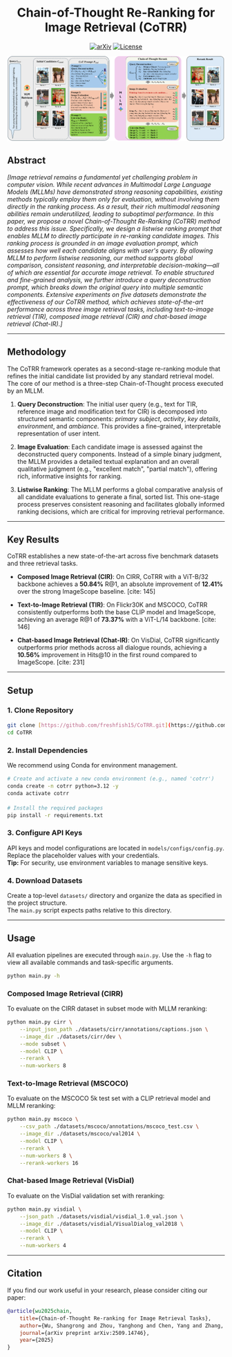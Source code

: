 <div align="center">

# Chain-of-Thought Re-Ranking for Image Retrieval (CoTRR)

[![arXiv](https://img.shields.io/badge/arXiv-2509.14746-b31b1b.svg)](https://arxiv.org/abs/2509.14746)
[![License](https://img.shields.io/badge/License-MIT-green.svg)](LICENSE)

![CoTRR Framework Overview](./img/framework_graph.png)

</div>

## Abstract

*[Image retrieval remains a fundamental yet challenging problem in computer vision. While recent advances in Multimodal Large Language Models (MLLMs) have demonstrated strong reasoning capabilities, existing methods typically employ them only for evaluation, without involving them directly in the ranking process. As a result, their rich multimodal reasoning abilities remain underutilized, leading to suboptimal performance.
In this paper, we propose a novel Chain-of-Thought Re-Ranking (CoTRR) method to address this issue. Specifically, we design a listwise ranking prompt that enables MLLM to directly participate in re-ranking candidate images. This ranking process is grounded in an image evaluation prompt, which assesses how well each candidate aligns with user's query. By allowing MLLM to perform listwise reasoning, our method supports global comparison, consistent reasoning, and interpretable decision-making—all of which are essential for accurate image retrieval. To enable structured and fine-grained analysis, we further introduce a query deconstruction prompt, which breaks down the original query into multiple semantic components.
Extensive experiments on five datasets demonstrate the effectiveness of our CoTRR method, which achieves state-of-the-art performance across three image retrieval tasks, including text-to-image retrieval (TIR), composed image retrieval (CIR) and chat-based image retrieval (Chat-IR).]*

---

## Methodology

The CoTRR framework operates as a second-stage re-ranking module that refines the initial candidate list provided by any standard retrieval model. The core of our method is a three-step Chain-of-Thought process executed by an MLLM.

1. **Query Deconstruction**: The initial user query (e.g., text for TIR, reference image and modification text for CIR) is decomposed into structured semantic components: *primary subject*, *activity*, *key details*, *environment*, and *ambiance*. This provides a fine-grained, interpretable representation of user intent.

2. **Image Evaluation**: Each candidate image is assessed against the deconstructed query components. Instead of a simple binary judgment, the MLLM provides a detailed textual explanation and an overall qualitative judgment (e.g., "excellent match", "partial match"), offering rich, informative insights for ranking.

3. **Listwise Ranking**: The MLLM performs a global comparative analysis of all candidate evaluations to generate a final, sorted list. This one-stage process preserves consistent reasoning and facilitates globally informed ranking decisions, which are critical for improving retrieval performance.

---

## Key Results

CoTRR establishes a new state-of-the-art across five benchmark datasets and three retrieval tasks.

* **Composed Image Retrieval (CIR)**: On CIRR, CoTRR with a ViT-B/32 backbone achieves a **50.84%** R@1, an absolute improvement of **12.41%** over the strong ImageScope baseline. [cite: 145]

* **Text-to-Image Retrieval (TIR)**: On Flickr30K and MSCOCO, CoTRR consistently outperforms both the base CLIP model and ImageScope, achieving an average R@1 of **73.37%** with a ViT-L/14 backbone. [cite: 146]

* **Chat-based Image Retrieval (Chat-IR)**: On VisDial, CoTRR significantly outperforms prior methods across all dialogue rounds, achieving a **10.56%** improvement in Hits@10 in the first round compared to ImageScope. [cite: 231]

---

## Setup

### 1. Clone Repository

```bash
git clone [https://github.com/freshfish15/CoTRR.git](https://github.com/freshfish15/CoTRR.git)
cd CoTRR
```

### 2. Install Dependencies

We recommend using Conda for environment management.

```bash
# Create and activate a new conda environment (e.g., named 'cotrr')
conda create -n cotrr python=3.12 -y
conda activate cotrr

# Install the required packages
pip install -r requirements.txt
```

### 3. Configure API Keys

API keys and model configurations are located in `models/configs/config.py`. Replace the placeholder values with your credentials.  
**Tip:** For security, use environment variables to manage sensitive keys.

### 4. Download Datasets

Create a top-level `datasets/` directory and organize the data as specified in the project structure.  
The `main.py` script expects paths relative to this directory.

---

## Usage

All evaluation pipelines are executed through `main.py`. Use the `-h` flag to view all available commands and task-specific arguments.

```bash
python main.py -h
```

### Composed Image Retrieval (CIRR)

To evaluate on the CIRR dataset in subset mode with MLLM reranking:

```bash
python main.py cirr \
    --input_json_path ./datasets/cirr/annotations/captions.json \
    --image_dir ./datasets/cirr/dev \
    --mode subset \
    --model CLIP \
    --rerank \
    --num-workers 8
```

### Text-to-Image Retrieval (MSCOCO)

To evaluate on the MSCOCO 5k test set with a CLIP retrieval model and MLLM reranking:

```bash
python main.py mscoco \
    --csv_path ./datasets/mscoco/annotations/mscoco_test.csv \
    --image_dir ./datasets/mscoco/val2014 \
    --model CLIP \
    --rerank \
    --num-workers 8 \
    --rerank-workers 16
```

### Chat-based Image Retrieval (VisDial)

To evaluate on the VisDial validation set with reranking:

```bash
python main.py visdial \
    --json_path ./datasets/visdial/visdial_1.0_val.json \
    --image_dir ./datasets/visdial/VisualDialog_val2018 \
    --model CLIP \
    --rerank \
    --num-workers 4
```

---

## Citation

If you find our work useful in your research, please consider citing our paper:

```bibtex
@article{wu2025chain,
    title={Chain-of-Thought Re-ranking for Image Retrieval Tasks},
    author={Wu, Shangrong and Zhou, Yanghong and Chen, Yang and Zhang, Feng and Mok, PY},
    journal={arXiv preprint arXiv:2509.14746},
    year={2025}
}
```
